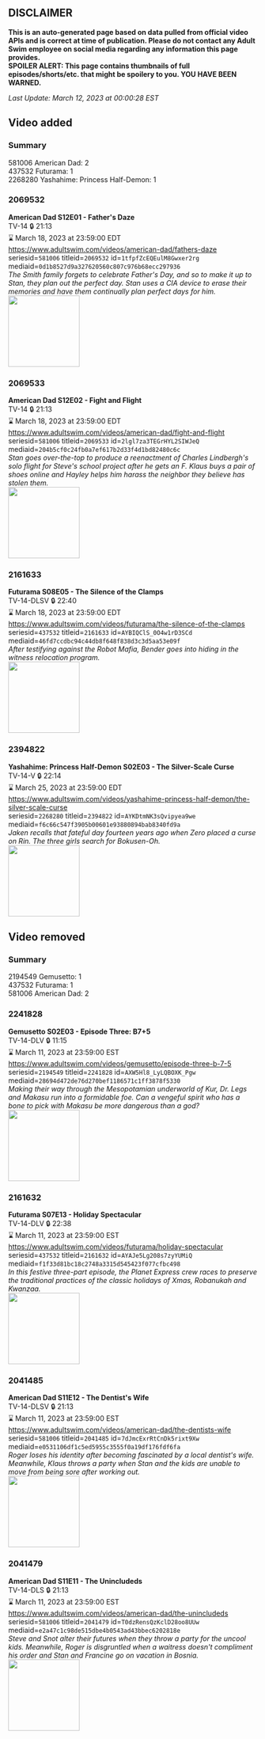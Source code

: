 ## DISCLAIMER
**This is an auto-generated page based on data pulled from official video APIs and is correct at time of publication. Please do not contact any Adult Swim employee on social media regarding any information this page provides.**  
**SPOILER ALERT: This page contains thumbnails of full episodes/shorts/etc. that might be spoilery to you. YOU HAVE BEEN WARNED.**  

_Last Update: March 12, 2023 at 00:00:28 EST_
## Video added
### Summary
581006 American Dad: 2  
437532 Futurama: 1  
2268280 Yashahime: Princess Half-Demon: 1  
### 2069532
**American Dad S12E01 - Father's Daze**  
TV-14 🔒 21:13  
⌛ March 18, 2023 at 23:59:00 EDT  
https://www.adultswim.com/videos/american-dad/fathers-daze  
seriesid=`581006` titleid=`2069532` id=`1tfpfZcEQEulM8Gwxer2rg` mediaid=`0d1b8527d9a327620560c807c976b68ecc297936`  
_The Smith family forgets to celebrate Father's Day, and so to make it up to Stan, they plan out the perfect day. Stan uses a CIA device to erase their memories and have them continually plan perfect days for him._  
<a href="https://i.cdn.turner.com/adultswim/big/image-upload/thumbnails/thumb-2_image-151793526969010.jpg"><img src="https://i.cdn.turner.com/adultswim/big/image-upload/thumbnails/thumb-2_image-151793526969010.jpg" height="144px" /></a>
### 2069533
**American Dad S12E02 - Fight and Flight**  
TV-14 🔒 21:13  
⌛ March 18, 2023 at 23:59:00 EDT  
https://www.adultswim.com/videos/american-dad/fight-and-flight  
seriesid=`581006` titleid=`2069533` id=`2lgl7za3TEGrHYL2SIWJeQ` mediaid=`204b5cf0c24fb0a7ef617b2d33f4d1bd82480c6c`  
_Stan goes over-the-top to produce a reenactment of Charles Lindbergh's solo flight for Steve's school project after he gets an F. Klaus buys a pair of shoes online and Hayley helps him harass the neighbor they believe has stolen them._  
<a href="https://i.cdn.turner.com/adultswim/big/image-upload/thumbnails/thumb-2_image-151752473623420.jpg"><img src="https://i.cdn.turner.com/adultswim/big/image-upload/thumbnails/thumb-2_image-151752473623420.jpg" height="144px" /></a>
### 2161633
**Futurama S08E05 - The Silence of the Clamps**  
TV-14-DLSV 🔒 22:40  
⌛ March 18, 2023 at 23:59:00 EDT  
https://www.adultswim.com/videos/futurama/the-silence-of-the-clamps  
seriesid=`437532` titleid=`2161633` id=`AYBIQClS_0O4w1rD3SCd` mediaid=`46fd7ccdbc94c44db8f648f838d3c3d5aa53e09f`  
_After testifying against the Robot Mafia, Bender goes into hiding in the witness relocation program._  
<a href="https://media.cdn.adultswim.com/uploads/20220420/thumbnails/2_224201433182-Futurama_801_TheSilenceOfTheClamps.png"><img src="https://media.cdn.adultswim.com/uploads/20220420/thumbnails/2_224201433182-Futurama_801_TheSilenceOfTheClamps.png" height="144px" /></a>
### 2394822
**Yashahime: Princess Half-Demon S02E03 - The Silver-Scale Curse**  
TV-14-V 🔒 22:14  
⌛ March 25, 2023 at 23:59:00 EDT  
https://www.adultswim.com/videos/yashahime-princess-half-demon/the-silver-scale-curse  
seriesid=`2268280` titleid=`2394822` id=`AYKDtmNK3sQvipyea9we` mediaid=`f6c66c547f3905b00601e93880894bab8340fd9a`  
_Jaken recalls that fateful day fourteen years ago when Zero placed a curse on Rin. The three girls search for Bokusen-Oh._  
<a href="https://media.cdn.adultswim.com/uploads/20220809/thumbnails/2_22891345354-YashahimePrincessHalfDemon_203_TheSilverScaleCurse.png"><img src="https://media.cdn.adultswim.com/uploads/20220809/thumbnails/2_22891345354-YashahimePrincessHalfDemon_203_TheSilverScaleCurse.png" height="144px" /></a>
## Video removed
### Summary
2194549 Gemusetto: 1  
437532 Futurama: 1  
581006 American Dad: 2  
### 2241828
**Gemusetto S02E03 - Episode Three: B7+5**  
TV-14-DLV 🔒 11:15  
⌛ March 11, 2023 at 23:59:00 EST  
https://www.adultswim.com/videos/gemusetto/episode-three-b-7-5  
seriesid=`2194549` titleid=`2241828` id=`AXW5Hl8_LyLQBOXK_Pgw` mediaid=`28694d472de76d270bef1186571c1ff3878f5330`  
_Making their way through the Mesopotamian underworld of Kur, Dr. Legs and Makasu run into a formidable foe. Can a vengeful spirit who has a bone to pick with Makasu be more dangerous than a god?_  
<a href="https://media.cdn.adultswim.com/uploads/20201111/thumbnails/2_2011111732274-GSMP_203_dup-20201030.jpg"><img src="https://media.cdn.adultswim.com/uploads/20201111/thumbnails/2_2011111732274-GSMP_203_dup-20201030.jpg" height="144px" /></a>
### 2161632
**Futurama S07E13 - Holiday Spectacular**  
TV-14-DLV 🔒 22:38  
⌛ March 11, 2023 at 23:59:00 EST  
https://www.adultswim.com/videos/futurama/holiday-spectacular  
seriesid=`437532` titleid=`2161632` id=`AYAJe5Lg208s7zyYUMiQ` mediaid=`f1f33d81bc18c2748a3315d545423f077cfbc498`  
_In this festive three-part episode, the Planet Express crew races to preserve the traditional practices of the classic holidays of Xmas, Robanukah and Kwanzaa._  
<a href="https://media.cdn.adultswim.com/uploads/20220408/thumbnails/2_2248155290-Futurama_713_TheFuturamaHolidaySpectacular.png"><img src="https://media.cdn.adultswim.com/uploads/20220408/thumbnails/2_2248155290-Futurama_713_TheFuturamaHolidaySpectacular.png" height="144px" /></a>
### 2041485
**American Dad S11E12 - The Dentist's Wife**  
TV-14-DLSV 🔒 21:13  
⌛ March 11, 2023 at 23:59:00 EST  
https://www.adultswim.com/videos/american-dad/the-dentists-wife  
seriesid=`581006` titleid=`2041485` id=`7dJmcExrRtCnDk5rixt9Xw` mediaid=`e0531106df1c5ed5955c3555f0a19df176fdf6fa`  
_Roger loses his identity after becoming fascinated by a local dentist's wife. Meanwhile, Klaus throws a party when Stan and the kids are unable to move from being sore after working out._  
<a href="https://i.cdn.turner.com/adultswim/big/image-upload/thumbnails/thumb-2_image-152002047527512.jpg"><img src="https://i.cdn.turner.com/adultswim/big/image-upload/thumbnails/thumb-2_image-152002047527512.jpg" height="144px" /></a>
### 2041479
**American Dad S11E11 - The Unincludeds**  
TV-14-DLS 🔒 21:13  
⌛ March 11, 2023 at 23:59:00 EST  
https://www.adultswim.com/videos/american-dad/the-unincludeds  
seriesid=`581006` titleid=`2041479` id=`T0dzRensQzKclD28oo8UUw` mediaid=`e2a47c1c98de515dbe4b0543ad43bbec6202818e`  
_Steve and Snot alter their futures when they throw a party for the uncool kids. Meanwhile, Roger is disgruntled when a waitress doesn't compliment his order and Stan and Francine go on vacation in Bosnia._  
<a href="https://i.cdn.turner.com/adultswim/big/image-upload/thumbnails/thumb-2_image-15200205081794.jpg"><img src="https://i.cdn.turner.com/adultswim/big/image-upload/thumbnails/thumb-2_image-15200205081794.jpg" height="144px" /></a>
